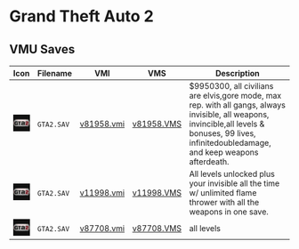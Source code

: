 # Grand Theft Auto 2

## VMU Saves

| Icon | Filename | VMI | VMS | Description |
|------|----------|-----|-----|-------------|
| ![Grand Theft Auto 2](../icons/GTA2.SAV.GIF) | `GTA2.SAV` | [v81958.vmi](v81958.vmi) | [v81958.VMS](v81958.VMS) | $9950300, all civilians are elvis,gore mode, max rep. with all gangs, always invisible, all weapons, invincible,all levels & bonuses, 99 lives, infinitedoubledamage, and keep weapons afterdeath.  |
| ![Grand Theft Auto 2](../icons/GTA2.SAV.GIF) | `GTA2.SAV` | [v11998.vmi](v11998.vmi) | [v11998.VMS](v11998.VMS) | All levels unlocked plus your invisible all the time w/ unlimited flame thrower with all the weapons in one save.  |
| ![Grand Theft Auto 2](../icons/GTA2.SAV.GIF) | `GTA2.SAV` | [v87708.vmi](v87708.vmi) | [v87708.VMS](v87708.VMS) | all levels  |
